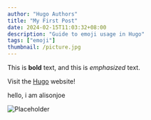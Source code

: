 ```yaml
---
author: "Hugo Authors"
title: "My First Post"
date: 2024-02-15T11:03:32+08:00
description: "Guide to emoji usage in Hugo"
tags: ["emoji"]
thumbnail: /picture.jpg
---
```



This is **bold** text, and this is *emphasized* text.

Visit the [Hugo](https://gohugo.io) website!

hello, i am alisonjoe

![Placeholder](/featured-placeholder.jpg)

